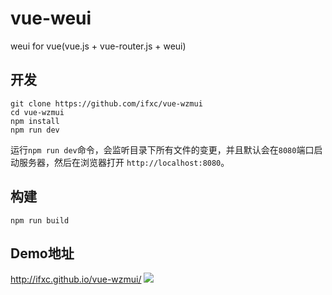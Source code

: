 # vue-weui

weui for vue(vue.js + vue-router.js + weui)

## 开发

```
git clone https://github.com/ifxc/vue-wzmui
cd vue-wzmui
npm install
npm run dev
```
运行`npm run dev`命令，会监听目录下所有文件的变更，并且默认会在`8080`端口启动服务器，然后在浏览器打开 `http://localhost:8080`。


## 构建
```
npm run build
```

## Demo地址
http://ifxc.github.io/vue-wzmui/
![](http://ifxc.github.io/vue-wzmui/static/img/qr.png)